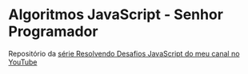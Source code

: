 # Algoritmos JavaScript - Senhor Programador

Repositório da [série Resolvendo Desafios JavaScript do meu canal no YouTube](https://www.youtube.com/watch?v=UUe6z4UQWzo&list=PLNb8WhOkH6MVCSmkcPfGivxyZSte_z8nl&ab_channel=SenhorProgramador)
